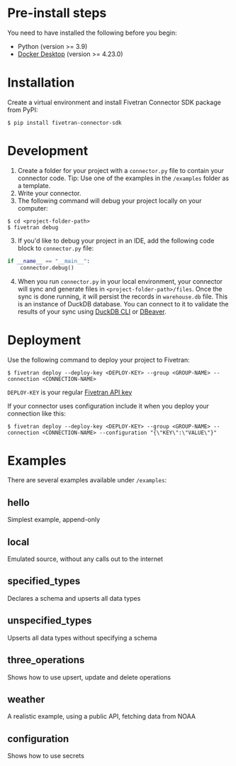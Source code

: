# Pre-install steps
You need to have installed the following before you begin:
- Python (version >= 3.9)
- [Docker Desktop](https://docs.docker.com/desktop) (version >= 4.23.0)

# Installation
Create a virtual environment and install Fivetran Connector SDK package from PyPI:
```console
$ pip install fivetran-connector-sdk
```
# Development
1. Create a folder for your project with a `connector.py` file to contain your connector code. Tip: Use one of the examples in the `/examples` folder as a template.
2. Write your connector.
3. The following command will debug your project locally on your computer:
```console
$ cd <project-folder-path>
$ fivetran debug
```
3. If you'd like to debug your project in an IDE, add the following code block to `connector.py` file: 
```python
if __name__ == "__main__":
    connector.debug()
```
4. When you run `connector.py` in your local environment, your connector will sync and generate files in `<project-folder-path>/files`. Once the sync is done running, it will persist the records in `warehouse.db` file. This is an instance of DuckDB database. You can connect to it to validate the results of your sync using [DuckDB CLI](https://duckdb.org/docs/api/cli) or [DBeaver](https://duckdb.org/docs/guides/sql_editors/dbeaver).

# Deployment
Use the following command to deploy your project to Fivetran:
```console
$ fivetran deploy --deploy-key <DEPLOY-KEY> --group <GROUP-NAME> --connection <CONNECTION-NAME>
```
`DEPLOY-KEY` is your regular [Fivetran API key](https://fivetran.com/docs/rest-api/getting-started#scopedapikey)  

If your connector uses configuration include it when you deploy your connection like this:
```console
$ fivetran deploy --deploy-key <DEPLOY-KEY> --group <GROUP-NAME> --connection <CONNECTION-NAME> --configuration "{\"KEY\":\"VALUE\"}"
```

# Examples
There are several examples available under `/examples`:

## hello
Simplest example, append-only

## local
Emulated source, without any calls out to the internet

## specified_types
Declares a schema and upserts all data types

## unspecified_types
Upserts all data types without specifying a schema

## three_operations
Shows how to use upsert, update and delete operations

## weather
A realistic example, using a public API, fetching data from NOAA

## configuration
Shows how to use secrets
